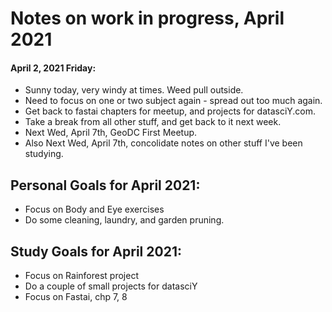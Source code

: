 # Notes on work in progress, April 2021  

#### April 2, 2021 Friday:  

 * Sunny today, very windy at times.  Weed pull outside.  
 * Need to focus on one or two subject again - spread out too much again.  
 * Get back to fastai chapters for meetup, and projects for datasciY.com.  
 * Take a break from all other stuff, and get back to it next week.  
 * Next Wed, April 7th, GeoDC First Meetup.  
 * Also Next Wed, April 7th, concolidate notes on other stuff I've been studying.  

## Personal Goals for April 2021:  

 * Focus on Body and Eye exercises  
 * Do some cleaning, laundry, and garden pruning.  

## Study Goals for April 2021:  

 * Focus on Rainforest project  
 * Do a couple of small projects for datasciY  
 * Focus on Fastai, chp 7, 8 

